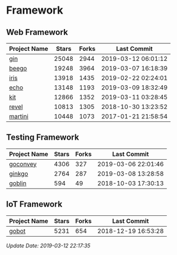 # Framework

## Web Framework

| Project Name | Stars | Forks | Last Commit |
| ------------ | ----- | ----- | ----------- |
| [gin](https://github.com/gin-gonic/gin) | 25048 | 2944 | 2019-03-12 06:01:12 |
| [beego](https://github.com/astaxie/beego) | 19248 | 3964 | 2019-03-07 16:18:39 |
| [iris](https://github.com/kataras/iris) | 13918 | 1435 | 2019-02-22 02:24:01 |
| [echo](https://github.com/labstack/echo) | 13148 | 1193 | 2019-03-09 18:32:49 |
| [kit](https://github.com/go-kit/kit) | 12866 | 1352 | 2019-03-11 03:28:45 |
| [revel](https://github.com/revel/revel) | 10813 | 1305 | 2018-10-30 13:23:52 |
| [martini](https://github.com/go-martini/martini) | 10448 | 1073 | 2017-01-21 21:58:54 |

## Testing Framework

| Project Name | Stars | Forks | Last Commit |
| ------------ | ----- | ----- | ----------- |
| [goconvey](https://github.com/smartystreets/goconvey) | 4306 | 327 | 2019-03-06 22:01:46 |
| [ginkgo](https://github.com/onsi/ginkgo) | 2764 | 287 | 2019-03-08 13:28:58 |
| [goblin](https://github.com/franela/goblin) | 594 | 49 | 2018-10-03 17:30:13 |

## IoT Framework

| Project Name | Stars | Forks | Last Commit |
| ------------ | ----- | ----- | ----------- |
| [gobot](https://github.com/hybridgroup/gobot) | 5231 | 654 | 2018-12-19 16:53:28 |

*Update Date: 2019-03-12 22:17:35*